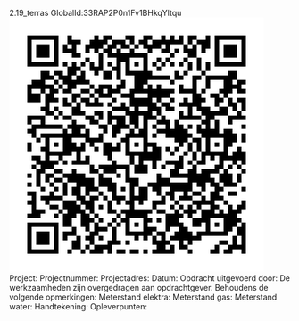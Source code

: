 2.19_terras
GlobalId:33RAP2P0n1Fv1BHkqYltqu
![picture](https://github.com/C-Claus/Data-Files/blob/master/QR_codes/KDV/2.19_terras.png)
Project:
Projectnummer:
Projectadres:
Datum:
Opdracht uitgevoerd door:
De werkzaamheden zijn overgedragen aan opdrachtgever. Behoudens de volgende opmerkingen:
Meterstand elektra:
Meterstand gas:
Meterstand water:
Handtekening:
Opleverpunten:
